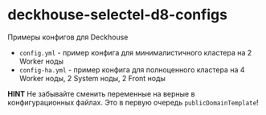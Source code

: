 # deckhouse-selectel-d8-configs

Примеры конфигов для Deckhouse

* `config.yml` - пример конфига для минималистичного кластера на 2 Worker ноды
* `config-ha.yml` - пример конфига для полноценного кластера на 4 Worker ноды, 2 System ноды, 2 Front ноды

**HINT** Не забывайте сменить переменные на верные в конфигурационных файлах. Это в первую очередь `publicDomainTemplate`!
